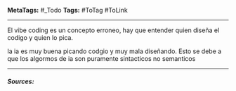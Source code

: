 **MetaTags:** #_Todo
**Tags:** #ToTag #ToLink 
- - -
El vibe coding es un concepto erroneo, hay que entender quien diseña el codigo y quien lo pica.

la ia es muy buena picando codgio y muy mala diseñando.
Esto se debe a que los algormos de ia son puramente sintacticos no semanticos


- - - 
#### ***Sources:***